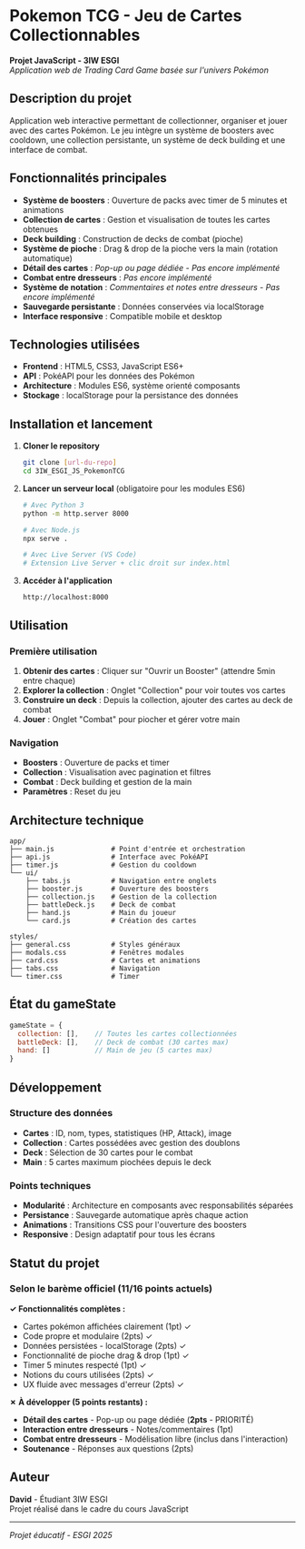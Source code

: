 # Pokemon TCG - Jeu de Cartes Collectionnables

**Projet JavaScript - 3IW ESGI**  
*Application web de Trading Card Game basée sur l'univers Pokémon*

## Description du projet

Application web interactive permettant de collectionner, organiser et jouer avec des cartes Pokémon. Le jeu intègre un système de boosters avec cooldown, une collection persistante, un système de deck building et une interface de combat.

## Fonctionnalités principales

- **Système de boosters** : Ouverture de packs avec timer de 5 minutes et animations
- **Collection de cartes** : Gestion et visualisation de toutes les cartes obtenues
- **Deck building** : Construction de decks de combat (pioche)
- **Système de pioche** : Drag & drop de la pioche vers la main (rotation automatique)
- **Détail des cartes** : *Pop-up ou page dédiée - Pas encore implémenté*
- **Combat entre dresseurs** : *Pas encore implémenté*
- **Système de notation** : *Commentaires et notes entre dresseurs - Pas encore implémenté*
- **Sauvegarde persistante** : Données conservées via localStorage
- **Interface responsive** : Compatible mobile et desktop

## Technologies utilisées

- **Frontend** : HTML5, CSS3, JavaScript ES6+
- **API** : PokéAPI pour les données des Pokémon
- **Architecture** : Modules ES6, système orienté composants
- **Stockage** : localStorage pour la persistance des données

## Installation et lancement

1. **Cloner le repository**
   ```bash
   git clone [url-du-repo]
   cd 3IW_ESGI_JS_PokemonTCG
   ```

2. **Lancer un serveur local** (obligatoire pour les modules ES6)
   ```bash
   # Avec Python 3
   python -m http.server 8000
   
   # Avec Node.js
   npx serve .
   
   # Avec Live Server (VS Code)
   # Extension Live Server + clic droit sur index.html
   ```

3. **Accéder à l'application**
   ```
   http://localhost:8000
   ```

## Utilisation

### Première utilisation
1. **Obtenir des cartes** : Cliquer sur "Ouvrir un Booster" (attendre 5min entre chaque)
2. **Explorer la collection** : Onglet "Collection" pour voir toutes vos cartes
3. **Construire un deck** : Depuis la collection, ajouter des cartes au deck de combat
4. **Jouer** : Onglet "Combat" pour piocher et gérer votre main

### Navigation
- **Boosters** : Ouverture de packs et timer
- **Collection** : Visualisation avec pagination et filtres
- **Combat** : Deck building et gestion de la main
- **Paramètres** : Reset du jeu

## Architecture technique

```
app/
├── main.js              # Point d'entrée et orchestration
├── api.js               # Interface avec PokéAPI
├── timer.js             # Gestion du cooldown
└── ui/
    ├── tabs.js          # Navigation entre onglets
    ├── booster.js       # Ouverture des boosters
    ├── collection.js    # Gestion de la collection
    ├── battleDeck.js    # Deck de combat
    ├── hand.js          # Main du joueur
    └── card.js          # Création des cartes

styles/
├── general.css          # Styles généraux
├── modals.css           # Fenêtres modales
├── card.css             # Cartes et animations
├── tabs.css             # Navigation
└── timer.css            # Timer
```

## État du gameState

```javascript
gameState = {
  collection: [],    // Toutes les cartes collectionnées
  battleDeck: [],    // Deck de combat (30 cartes max)
  hand: []           // Main de jeu (5 cartes max)
}
```

## Développement

### Structure des données
- **Cartes** : ID, nom, types, statistiques (HP, Attack), image
- **Collection** : Cartes possédées avec gestion des doublons
- **Deck** : Sélection de 30 cartes pour le combat
- **Main** : 5 cartes maximum piochées depuis le deck

### Points techniques
- **Modularité** : Architecture en composants avec responsabilités séparées
- **Persistance** : Sauvegarde automatique après chaque action
- **Animations** : Transitions CSS pour l'ouverture des boosters
- **Responsive** : Design adaptatif pour tous les écrans

## Statut du projet

### Selon le barème officiel (11/16 points actuels)

**✓ Fonctionnalités complètes :**
- Cartes pokémon affichées clairement (1pt) ✓
- Code propre et modulaire (2pts) ✓  
- Données persistées - localStorage (2pts) ✓
- Fonctionnalité de pioche drag & drop (1pt) ✓
- Timer 5 minutes respecté (1pt) ✓
- Notions du cours utilisées (2pts) ✓
- UX fluide avec messages d'erreur (2pts) ✓

**✗ À développer (5 points restants) :**
- **Détail des cartes** - Pop-up ou page dédiée (**2pts** - PRIORITÉ)
- **Interaction entre dresseurs** - Notes/commentaires (1pt)
- **Combat entre dresseurs** - Modélisation libre (inclus dans l'interaction)
- **Soutenance** - Réponses aux questions (2pts)

## Auteur

**David** - Étudiant 3IW ESGI  
Projet réalisé dans le cadre du cours JavaScript

---
*Projet éducatif - ESGI 2025*
